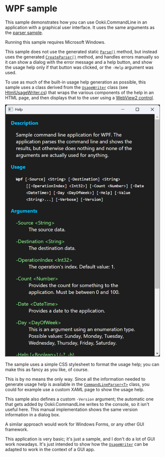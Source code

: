 # WPF sample

This sample demonstrates how you can use Ookii.CommandLine in an application with a graphical user
interface. It uses the same arguments as the [parser sample](../Parser).

Running this sample requires Microsoft Windows.

This sample does not use the generated static [`Parse()`][Parse()_7] method, but instead uses the generated
[`CreateParser()`][CreateParser()_1] method, and handles errors manually so it can show a dialog with the error message
and a help button, and show the usage help only if that button was clicked, or the `-Help` argument
was used.

To use as much of the built-in usage help generation as possible, this sample uses a class derived
from the [`UsageWriter`][] class (see [HtmlUsageWriter.cs](HtmlUsageWriter.cs)) that wraps the
various components of the help in an HTML page, and then displays that to the user using a
[WebView2 control](https://learn.microsoft.com/microsoft-edge/webview2/).

![WPF usage help in a WebView2 control](../../../docs/images/wpf.png)

The sample uses a simple CSS stylesheet to format the usage help; you can make this as fancy as you
like, of course.

This is by no means the only way. Since all the information needed to generate usage help is
available in the [`CommandLineParser<T>`][] class, you could for example use a custom XAML page to
show the usage help.

This sample also defines a custom `-Version` argument; the automatic one that gets added by
Ookii.CommandLine writes to the console, so it isn't useful here. This manual implementation shows
the same version information in a dialog box.

A similar approach would work for Windows Forms, or any other GUI framework.

This application is very basic; it's just a sample, and I don't do a lot of GUI work nowadays. It's
just intended to show how the [`UsageWriter`][] can be adapted to work in the context of a GUI app.

[`CommandLineParser<T>`]: https://www.ookii.org/docs/commandline-4.1/html/T_Ookii_CommandLine_CommandLineParser_1.htm
[`UsageWriter`]: https://www.ookii.org/docs/commandline-4.1/html/T_Ookii_CommandLine_UsageWriter.htm
[CreateParser()_1]: https://www.ookii.org/docs/commandline-4.1/html/M_Ookii_CommandLine_IParserProvider_1_CreateParser.htm
[Parse()_7]: https://www.ookii.org/docs/commandline-4.1/html/Overload_Ookii_CommandLine_IParser_1_Parse.htm
